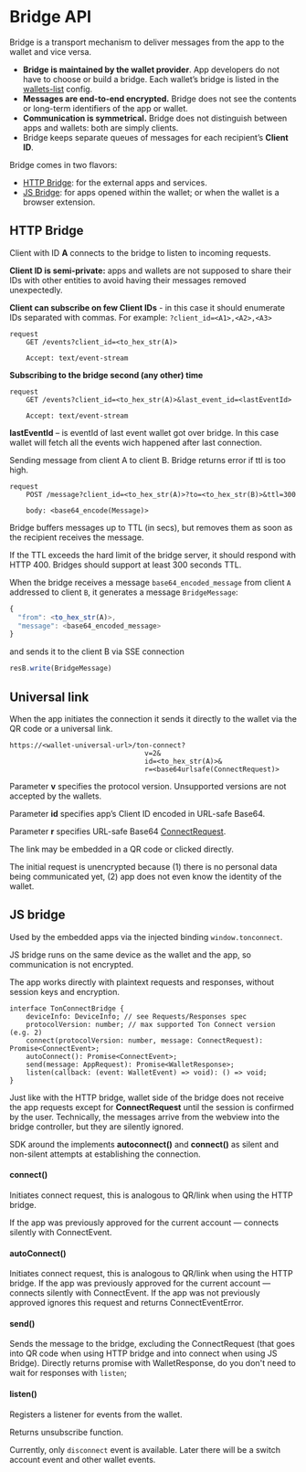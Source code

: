 # Bridge API

Bridge is a transport mechanism to deliver messages from the app to the wallet and vice versa.

* **Bridge is maintained by the wallet provider**. App developers do not have to choose or build a bridge. Each wallet’s bridge is listed in the [wallets-list](https://github.com/ton-connect/wallets-list) config.
* **Messages are end-to-end encrypted.** Bridge does not see the contents or long-term identifiers of the app or wallet.
* **Communication is symmetrical.** Bridge does not distinguish between apps and wallets: both are simply clients.
* Bridge keeps separate queues of messages for each recipient’s **Client ID**.

Bridge comes in two flavors:

- [HTTP Bridge](#http-bridge): for the external apps and services.
- [JS Bridge](#js-bridge): for apps opened within the wallet; or when the wallet is a browser extension.

## HTTP Bridge

Client with ID **A** connects to the bridge to listen to incoming requests.

**Client ID is semi-private:** apps and wallets are not supposed to share their IDs with other entities to avoid having their messages removed unexpectedly.

**Client can subscribe on few Client IDs** - in this case it should enumerate IDs separated with commas. For example: `?client_id=<A1>,<A2>,<A3>`

```tsx
request
    GET /events?client_id=<to_hex_str(A)>

    Accept: text/event-stream
```

**Subscribing to the bridge second (any other) time**

```tsx
request
    GET /events?client_id=<to_hex_str(A)>&last_event_id=<lastEventId>

    Accept: text/event-stream
```

**lastEventId** – is eventId of last event wallet got over bridge. In this case wallet will fetch all the events wich happened after last connection.

Sending message from client A to client B. Bridge returns error if ttl is too high.

```tsx
request
    POST /message?client_id=<to_hex_str(A)>?to=<to_hex_str(B)>&ttl=300

    body: <base64_encode(Message)>
```

Bridge buffers messages up to TTL (in secs), but removes them as soon as the recipient receives the message.

If the TTL exceeds the hard limit of the bridge server, it should respond with HTTP 400. Bridges should support at least 300 seconds TTL.

When the bridge receives a message `base64_encoded_message` from client `A` addressed to client `B`, it generates a message `BridgeMessage`:

```js
{
  "from": <to_hex_str(A)>,
  "message": <base64_encoded_message>
}
```

and sends it to the client B via SSE connection 
```js
resB.write(BridgeMessage)
```


## Universal link

When the app initiates the connection it sends it directly to the wallet via the QR code or a universal link.

```
https://<wallet-universal-url>/ton-connect?
                                 v=2&
                                 id=<to_hex_str(A)>&
                                 r=<base64urlsafe(ConnectRequest)>
```

Parameter **v** specifies the protocol version. Unsupported versions are not accepted by the wallets.

Parameter **id** specifies app’s Client ID encoded in URL-safe Base64.

Parameter **r** specifies URL-safe Base64 [ConnectRequest](https://github.com/ton-connect/docs/blob/main/requests-responses.md).

The link may be embedded in a QR code or clicked directly.

The initial request is unencrypted because (1) there is no personal data being communicated yet, (2) app does not even know the identity of the wallet.


## JS bridge

Used by the embedded apps via the injected binding `window.tonconnect`.

JS bridge runs on the same device as the wallet and the app, so communication is not encrypted.

The app works directly with plaintext requests and responses, without session keys and encryption.

```tsx
interface TonConnectBridge {
    deviceInfo: DeviceInfo; // see Requests/Responses spec
    protocolVersion: number; // max supported Ton Connect version (e.g. 2)
    connect(protocolVersion: number, message: ConnectRequest): Promise<ConnectEvent>;
    autoConnect(): Promise<ConnectEvent>;
    send(message: AppRequest): Promise<WalletResponse>;
    listen(callback: (event: WalletEvent) => void): () => void;
}
```

Just like with the HTTP bridge, wallet side of the bridge does not receive the app requests except for **ConnectRequest** until the session is confirmed by the user. Technically, the messages arrive from the webview into the bridge controller, but they are silently ignored.

SDK around the implements **autoconnect()** and **connect()** as silent and non-silent attempts at establishing the connection.

#### connect()

Initiates connect request, this is analogous to QR/link when using the HTTP bridge.

If the app was previously approved for the current account — connects silently with ConnectEvent.

#### autoConnect()

Initiates connect request, this is analogous to QR/link when using the HTTP bridge.
If the app was previously approved for the current account — connects silently with ConnectEvent.
If the app was not previously approved ignores this request and returns ConnectEventError.


#### send()

Sends the message to the bridge, excluding the ConnectRequest (that goes into QR code when using HTTP bridge and into connect when using JS Bridge).
Directly returns promise with WalletResponse, do you don't need to wait for responses with `listen`;

#### listen()

Registers a listener for events from the wallet. 

Returns unsubscribe function.

Currently, only `disconnect` event is available. Later there will be a switch account event and other wallet events.
